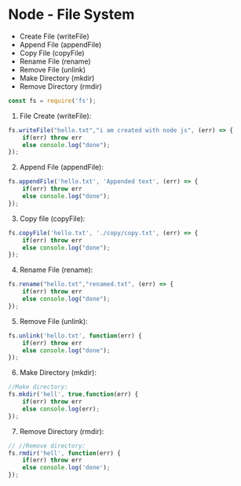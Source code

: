 # Node - File System

* Create File (writeFile)
* Append File (appendFile)
* Copy File (copyFile)
* Rename File (rename)
* Remove File (unlink) 
* Make Directory (mkdir)
* Remove Directory (rmdir)

```js
const fs = require('fs');
```

1. File Create (writeFile):
```js
fs.writeFile("hello.txt","i am created with node js", (err) => {
    if(err) throw err
    else console.log("done");
});
```

2. Append File (appendFile):
```js
fs.appendFile('hello.txt', 'Appended text', (err) => {
    if(err) throw err
    else console.log("done");
});
```

3. Copy file (copyFile):
```js
fs.copyFile('hello.txt', './copy/copy.txt', (err) => {
    if(err) throw err
    else console.log("done");
});
```

4. Rename File (rename):
```js
fs.rename("hello.txt","renamed.txt", (err) => {
    if(err) throw err
    else console.log("done");
});
```

5. Remove File (unlink):
```js
fs.unlink('hello.txt', function(err) {
    if(err) throw err
    else console.log("done");
});
```

6. Make Directory (mkdir):
```js
//Make directory:
fs.mkdir('hell', true,function(err) {
    if(err) throw err
    else console.log(err);
});
```

7. Remove Directory (rmdir):
```js
// //Remove directory:
fs.rmdir('hell', function(err) {
    if(err) throw err
    else console.log('done');
});
```